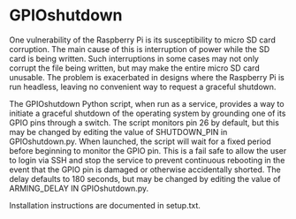 # GPIOshutdown

One vulnerability of the Raspberry Pi is its susceptibility to micro SD card corruption.  The main cause of this is interruption of power while the SD card is being written.  Such interruptions in some cases may not only corrupt the file being written, but may make the entire micro SD card unusable.  The problem is exacerbated in designs where the Raspberry Pi is run headless, leaving no convenient way to request a graceful shutdown.

The GPIOshutdown Python script, when run as a service, provides a way to initiate a graceful shutdown of the operating system by grounding one of its GPIO pins through a switch.  The script monitors pin 26 by default, but this may be changed by editing the value of SHUTDOWN_PIN in GPIOshutdown.py.  When launched, the script will wait for a fixed period before beginning to monitor the GPIO pin.  This is a fail safe to allow the user to login via SSH and stop the service to prevent continuous rebooting in the event that the GPIO pin is damaged or otherwise accidentally shorted.  The delay defaults to 180 seconds, but may be changed by editing the value of ARMING_DELAY IN GPIOshutdown.py.

Installation instructions are documented in setup.txt.
